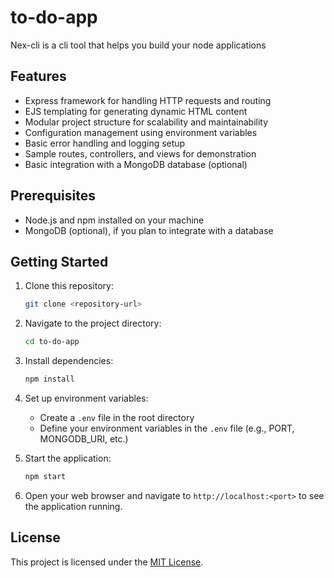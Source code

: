 # to-do-app

Nex-cli is a cli tool that helps you build your node applications

## Features

- Express framework for handling HTTP requests and routing
- EJS templating for generating dynamic HTML content
- Modular project structure for scalability and maintainability
- Configuration management using environment variables
- Basic error handling and logging setup
- Sample routes, controllers, and views for demonstration
- Basic integration with a MongoDB database (optional)

## Prerequisites

- Node.js and npm installed on your machine
- MongoDB (optional), if you plan to integrate with a database

## Getting Started

1. Clone this repository:

   ```bash
   git clone <repository-url>
   ```
2. Navigate to the project directory:

   ```bash
   cd to-do-app
   ```
3. Install dependencies:

   ```bash
   npm install
   ```
4. Set up environment variables:

   - Create a `.env` file in the root directory
   - Define your environment variables in the `.env` file (e.g., PORT, MONGODB_URI, etc.)
5. Start the application:

   ```bash
   npm start
   ```
6. Open your web browser and navigate to `http://localhost:<port>` to see the application running.

## License

This project is licensed under the [MIT License](LICENSE).

